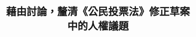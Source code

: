 ---
id: "43"
lang: zh-tw
publish: "FALSE"
description: 「支持修正公民投票法，明定不得透過提出公投案方式，限制、剝奪、或減少人民享有之基本權利」連署案
selected: "FALSE"
blog_selected: "FALSE"
title: 藉由討論，釐清《公民投票法》修正草案中的人權議題
introduction:
  content: >-
    由於過去有某部分公投案涉及爭議人權議題，民眾擔憂會造成多數剝奪少數族群人權之問題，所以提案人建議以法律明定不得透過提出公投案的方式來剝奪、限制或減少人民享有之基本權，不過若公投案內容意在保障、增加人民權益，則不在此限。

    協作會議的與會眾人認為討論前需要先釐清「人權」的概念。提案人的目的是避免違反人權的公投結果，而在108年4月12日行政院送立法院審議之《公民投票法》修正草案中，已規定：「公民投票涉及人民之權利義務者，不得違反我國已締結、經總統批准或公布之國際人權公約及其施行法之規定。」，希望除憲法外，也讓公投案合乎國際人權公約之精神，後續中選會也將尊重立法院的修法。
color: yellow
join:
  type: 提
  title: 支持修正公民投票法，明定不得透過提出公投案方式，限制、剝奪、或減少人民享有之基本權利
  link: https://join.gov.tw/idea/detail/ff956ac1-caaf-47e1-9fa0-955fa768eea6
  image: https://cm.pdis.nat.gov.tw/images/post/1H6gPbVPFBTLOW3sdXMW-XQd_t-XvUsK8.jpg
layout: post
departments:
  - 中選會
embed:
  agenda_book:
    links:
      - https://issuu.com/pdis.tw/docs/_c5915bbe586164
  mind_map:
    links:
      - https://miro.com/app/live-embed/o9J_kyRHG7U=/?moveToViewport=-1210,-1009,4215,1532
  host_slide:
    links:
      - https://issuu.com/pdis.tw/docs/_7ce6e04bd9ace4
  transcript:
    links:
      - https://sayit.pdis.nat.gov.tw/2019-05-24-%E9%96%8B%E6%94%BE%E6%94%BF%E5%BA%9C%E7%AC%AC43%E6%AC%A1%E8%AD%B0%E9%A1%8C%E5%8D%94%E4%BD%9C%E6%9C%83%E8%AD%B0
---